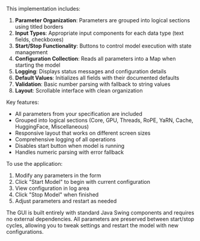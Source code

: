 This implementation includes:

1. **Parameter Organization**: Parameters are grouped into logical sections using titled borders
2. **Input Types**: Appropriate input components for each data type (text fields, checkboxes)
3. **Start/Stop Functionality**: Buttons to control model execution with state management
4. **Configuration Collection**: Reads all parameters into a Map when starting the model
5. **Logging**: Displays status messages and configuration details
6. **Default Values**: Initializes all fields with their documented defaults
7. **Validation**: Basic number parsing with fallback to string values
8. **Layout**: Scrollable interface with clean organization

Key features:
- All parameters from your specification are included
- Grouped into logical sections (Core, GPU, Threads, RoPE, YaRN, Cache, HuggingFace, Miscellaneous)
- Responsive layout that works on different screen sizes
- Comprehensive logging of all operations
- Disables start button when model is running
- Handles numeric parsing with error fallback

To use the application:
1. Modify any parameters in the form
2. Click "Start Model" to begin with current configuration
3. View configuration in log area
4. Click "Stop Model" when finished
5. Adjust parameters and restart as needed

The GUI is built entirely with standard Java Swing components and requires no external dependencies. All parameters are preserved between start/stop cycles, allowing you to tweak settings and restart the model with new configurations.
